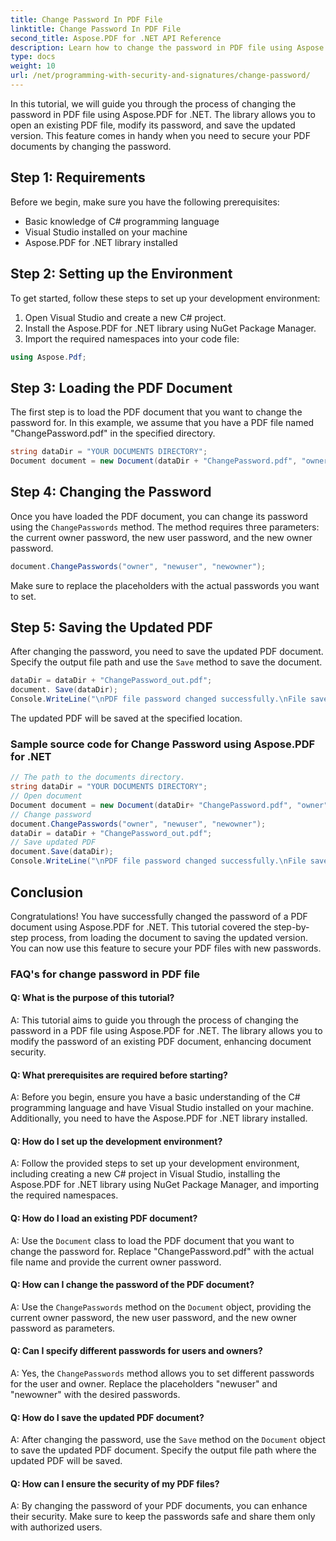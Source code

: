 ```yaml
---
title: Change Password In PDF File
linktitle: Change Password In PDF File
second_title: Aspose.PDF for .NET API Reference
description: Learn how to change the password in PDF file using Aspose.PDF for .NET.
type: docs
weight: 10
url: /net/programming-with-security-and-signatures/change-password/
---
```

In this tutorial, we will guide you through the process of changing the password in PDF file using Aspose.PDF for .NET. The library allows you to open an existing PDF file, modify its password, and save the updated version. This feature comes in handy when you need to secure your PDF documents by changing the password.

## Step 1: Requirements

Before we begin, make sure you have the following prerequisites:

- Basic knowledge of C# programming language
- Visual Studio installed on your machine
- Aspose.PDF for .NET library installed

## Step 2: Setting up the Environment

To get started, follow these steps to set up your development environment:

1. Open Visual Studio and create a new C# project.
2. Install the Aspose.PDF for .NET library using NuGet Package Manager.
3. Import the required namespaces into your code file:

```csharp
using Aspose.Pdf;
```

## Step 3: Loading the PDF Document

The first step is to load the PDF document that you want to change the password for. In this example, we assume that you have a PDF file named "ChangePassword.pdf" in the specified directory.

```csharp
string dataDir = "YOUR DOCUMENTS DIRECTORY";
Document document = new Document(dataDir + "ChangePassword.pdf", "owner");
```

## Step 4: Changing the Password

Once you have loaded the PDF document, you can change its password using the `ChangePasswords` method. The method requires three parameters: the current owner password, the new user password, and the new owner password.

```csharp
document.ChangePasswords("owner", "newuser", "newowner");
```

Make sure to replace the placeholders with the actual passwords you want to set.

## Step 5: Saving the Updated PDF

After changing the password, you need to save the updated PDF document. Specify the output file path and use the `Save` method to save the document.

```csharp
dataDir = dataDir + "ChangePassword_out.pdf";
document. Save(dataDir);
Console.WriteLine("\nPDF file password changed successfully.\nFile saved at " + dataDir);
```

The updated PDF will be saved at the specified location.

### Sample source code for Change Password using Aspose.PDF for .NET 
```csharp
// The path to the documents directory.
string dataDir = "YOUR DOCUMENTS DIRECTORY";
// Open document
Document document = new Document(dataDir+ "ChangePassword.pdf", "owner");
// Change password
document.ChangePasswords("owner", "newuser", "newowner");
dataDir = dataDir + "ChangePassword_out.pdf";
// Save updated PDF
document.Save(dataDir);
Console.WriteLine("\nPDF file password changed successfully.\nFile saved at " + dataDir);
```

## Conclusion

Congratulations! You have successfully changed the password of a PDF document using Aspose.PDF for .NET. This tutorial covered the step-by-step process, from loading the document to saving the updated version. You can now use this feature to secure your PDF files with new passwords.

### FAQ's for change password in PDF file

#### Q: What is the purpose of this tutorial?

A: This tutorial aims to guide you through the process of changing the password in a PDF file using Aspose.PDF for .NET. The library allows you to modify the password of an existing PDF document, enhancing document security.

#### Q: What prerequisites are required before starting?

A: Before you begin, ensure you have a basic understanding of the C# programming language and have Visual Studio installed on your machine. Additionally, you need to have the Aspose.PDF for .NET library installed.

#### Q: How do I set up the development environment?

A: Follow the provided steps to set up your development environment, including creating a new C# project in Visual Studio, installing the Aspose.PDF for .NET library using NuGet Package Manager, and importing the required namespaces.

#### Q: How do I load an existing PDF document?

A: Use the `Document` class to load the PDF document that you want to change the password for. Replace "ChangePassword.pdf" with the actual file name and provide the current owner password.

#### Q: How can I change the password of the PDF document?

A: Use the `ChangePasswords` method on the `Document` object, providing the current owner password, the new user password, and the new owner password as parameters.

#### Q: Can I specify different passwords for users and owners?

A: Yes, the `ChangePasswords` method allows you to set different passwords for the user and owner. Replace the placeholders "newuser" and "newowner" with the desired passwords.

#### Q: How do I save the updated PDF document?

A: After changing the password, use the `Save` method on the `Document` object to save the updated PDF document. Specify the output file path where the updated PDF will be saved.

#### Q: How can I ensure the security of my PDF files?

A: By changing the password of your PDF documents, you can enhance their security. Make sure to keep the passwords safe and share them only with authorized users.
